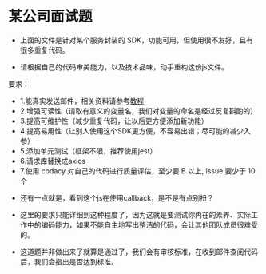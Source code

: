 # 某公司面试题

- 上面的文件是针对某个服务封装的 SDK，功能可用，但使用很不友好，且有很多重复代码。

- 请根据自己的代码审美能力，以及技术品味，动手重构这份js文件。

要求：

- 1.能真实发送邮件，相关资料请参考[教程](https://www.yuque.com/docs/share/43a8f15d-ab59-4cea-b211-92ecf7549bf9)
- 2.增强可读性（请取有意义的变量名，我们对变量的命名是经过反复斟酌的）
- 3.提高可维护性（减少重复代码，让以后更方便添加新功能）
- 4.提高易用性（让别人使用这个SDK更方便，不容易出错；尽可能的减少入参）
- 5.添加单元测试（框架不限，推荐使用jest）
- 6.请求库替换成axios
- 7.使用 codacy 对自己的代码进行质量评估，至少要 B 以上, issue 要少于 10 个

+ 还有一点就是，看到这个js在使用callback，是不是有点别扭？
+ 这里的要求只能详细到这种程度了，因为这就是要测试你内在的素养、实际工作中的编码能力，如果不能自主地写出整洁的代码，会让其他团队成员很难受的。

+ 这道题并非做出来了就算是通过了，我们会有审核标准，在收到邮件查阅代码后，我们会指出是否达到标准。
